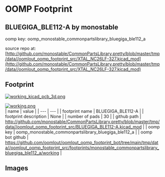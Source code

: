 # OOMP Footprint  
## BLUEGIGA_BLE112-A  by monostable  
  
oomp key: oomp_monostable_commonpartslibrary_bluegiga_ble112_a  
  
source repo at: [http://github.com/monostable/CommonPartsLibrary.pretty/blob/master/tmp/data//oomlout_oomp_footprint_src/XTAL_NC26LF-327.kicad_mod](http://github.com/monostable/CommonPartsLibrary.pretty/blob/master/tmp/data//oomlout_oomp_footprint_src/XTAL_NC26LF-327.kicad_mod)  
## Footprint  
  
[![working_kicad_pcb_3d.png](working_kicad_pcb_3d_600.png)](working_kicad_pcb_3d.png)  
  
[![working.png](working_600.png)](working.png)  
| name | value | 
| --- | --- | 
| footprint name | BLUEGIGA_BLE112-A | 
| footprint description | None | 
| number of pads | 30 | 
| github path | http://github.com/monostable/CommonPartsLibrary.pretty/blob/master/tmp/data//oomlout_oomp_footprint_src/BLUEGIGA_BLE112-A.kicad_mod | 
| oomp key | oomp_monostable_commonpartslibrary_bluegiga_ble112_a | 
| oomp bot github | https://github.com/oomlout/oomlout_oomp_footprint_bot/tree/main/tmp/data//oomlout_oomp_footprint_src/footprints/monostable_commonpartslibrary_bluegiga_ble112_a/working | 
## Images  

